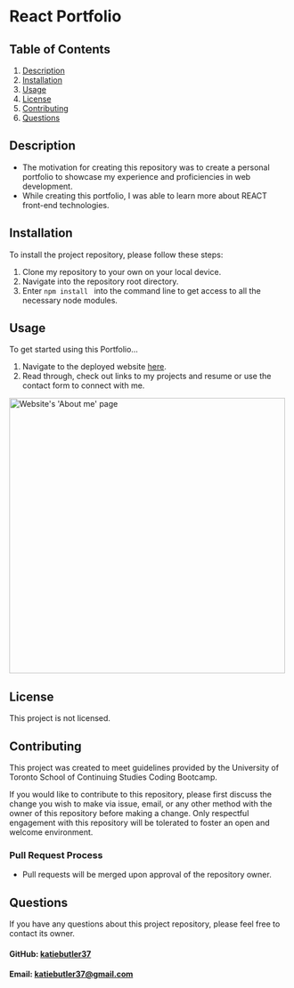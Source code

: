 # React Portfolio

  ## Table of Contents
  1. [Description](#description)
  2. [Installation](#installation)
  3. [Usage](#usage)
  4. [License](#license)
  5. [Contributing](#contributing)
  6. [Questions](#questions)
   
## Description
- The motivation for creating this repository was to create a personal portfolio to showcase my experience and proficiencies in web development. 
- While creating this portfolio, I was able to learn more about REACT front-end technologies.
   
## Installation
To install the project repository, please follow these steps:
1. Clone my repository to your own on your local device.
2. Navigate into the repository root directory.
3. Enter ```npm install ``` into the command line to get access to all the necessary node modules.

## Usage
To get started using this Portfolio...
1. Navigate to the deployed website [here](https://katiebutler37.github.io/react-portfolio/).
2. Read through, check out links to my projects and resume or use the contact form to connect with me.

<img width="495" alt="Website's 'About me' page" src="https://user-images.githubusercontent.com/103510105/193614525-30620ad9-b3cc-4d09-a2ab-9ddcaec94376.png">

## License
This project is not licensed.

## Contributing
This project was created to meet guidelines provided by the University of Toronto School of Continuing Studies Coding Bootcamp. 

If you would like to contribute to this repository, please first discuss the change you wish to make via issue, email, or any other method with the owner of this repository before making a change. Only respectful engagement with this repository will be tolerated to foster an open and welcome environment.

  ### Pull Request Process
  - Pull requests will be merged upon approval of the repository owner.

## Questions
If you have any questions about this project repository, please feel free to contact its owner.
  #### GitHub: [katiebutler37](https://github.com/katiebutler37)
  #### Email: [katiebutler37@gmail.com](mailto:katiebutler37@gmail.com)

    
